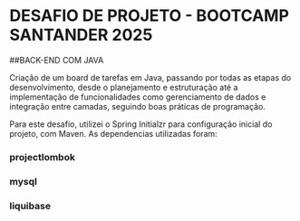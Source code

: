 # DESAFIO DE PROJETO - BOOTCAMP SANTANDER 2025
##BACK-END COM JAVA

Criação de um board de tarefas em Java, passando por todas as etapas do desenvolvimento, desde o planejamento e estruturação até a implementação de funcionalidades como gerenciamento de dados e integração entre camadas, seguindo boas práticas de programação.

Para este desafio, utilizei o Spring Initialzr para configuração inicial do projeto, com Maven. As dependencias utilizadas foram:

### projectlombok

### mysql

### liquibase

